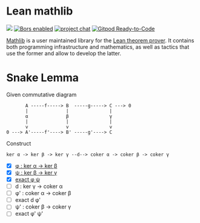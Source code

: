 # Lean mathlib

![](https://github.com/leanprover-community/mathlib/workflows/continuous%20integration/badge.svg?branch=master)
[![Bors enabled](https://bors.tech/images/badge_small.svg)](https://app.bors.tech/repositories/24316)
[![project chat](https://img.shields.io/badge/zulip-join_chat-brightgreen.svg)](https://leanprover.zulipchat.com)
[![Gitpod Ready-to-Code](https://img.shields.io/badge/Gitpod-ready--to--code-blue?logo=gitpod)](https://gitpod.io/#https://github.com/leanprover-community/mathlib)

[Mathlib](https://leanprover-community.github.io) is a user maintained library for the [Lean theorem prover](https://leanprover.github.io).
It contains both programming infrastructure and mathematics,
as well as tactics that use the former and allow to develop the latter.

# Snake Lemma

Given commutative diagram
```
       A -----f-----> B  -----g-----> C ---> 0
       |              |               |
       α              β               γ
       |              |               |
       v              v               v
0 ---> A'-----f'----> B' -----g'----> C
```
Construct
```
ker α -> ker β -> ker γ --d--> coker α -> coker β -> coker γ
```

- [x] [φ  : ker α -> ker β](src/category_theory/abelian/diagram_lemmas/kernel.lean#L66)
- [x] [ψ  : ker β -> ker γ](src/category_theory/abelian/diagram_lemmas/kernel.lean#L67)
- [x] [exact φ ψ](src/category_theory/abelian/diagram_lemmas/kernel.lean#L114)
- [ ] d  : ker γ -> coker α
- [ ] φ' : coker α -> coker β
- [ ] exact d φ'
- [ ] ψ' : coker β -> coker γ
- [ ] exact φ' ψ'

